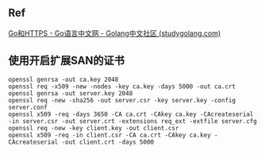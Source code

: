 ## Ref

[Go和HTTPS - Go语言中文网 - Golang中文社区 (studygolang.com)](https://studygolang.com/articles/9267)

## 使用开启扩展SAN的证书

```shell
openssl genrsa -out ca.key 2048
openssl req -x509 -new -nodes -key ca.key -days 5000 -out ca.crt
openssl genrsa -out server.key 2048
openssl req -new -sha256 -out server.csr -key server.key -config server.conf
openssl x509 -req -days 3650 -CA ca.crt -CAkey ca.key -CAcreateserial -in server.csr -out server.crt -extensions req_ext -extfile server.cfg
openssl req -new -key client.key -out client.csr
openssl x509 -req -in client.csr -CA ca.crt -CAkey ca.key -CAcreateserial -out client.crt -days 5000
```

